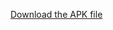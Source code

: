 [Download the APK file]([https://drive.google.com/your_apk_file_link](https://drive.google.com/file/d/1gHZKG53FQWMMLsVdhv47LjoC_raJfnLF/view?usp=sharing)https://drive.google.com/file/d/1gHZKG53FQWMMLsVdhv47LjoC_raJfnLF/view?usp=sharing)

